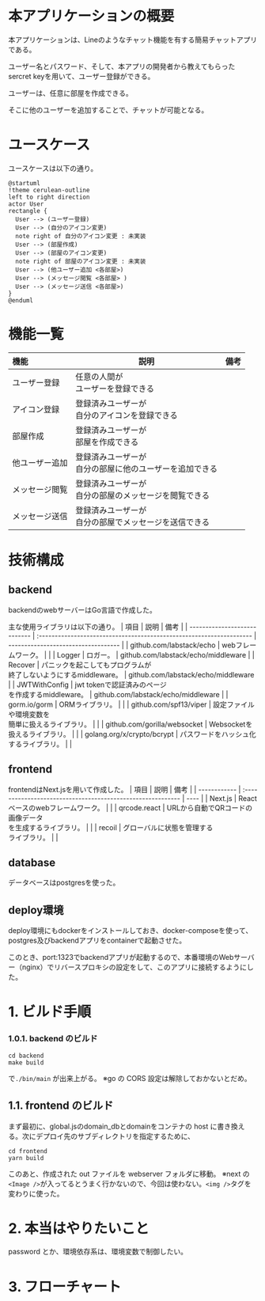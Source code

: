 # 本アプリケーションの概要
本アプリケーションは、Lineのようなチャット機能を有する簡易チャットアプリである。

ユーザー名とパスワード、そして、本アプリの開発者から教えてもらったsercret keyを用いて、ユーザー登録ができる。

ユーザーは、任意に部屋を作成できる。

そこに他のユーザーを追加することで、チャットが可能となる。

# ユースケース
ユースケースは以下の通り。
```plantuml
@startuml
!theme cerulean-outline
left to right direction
actor User
rectangle {
  User --> (ユーザー登録)
  User --> (自分のアイコン変更)
  note right of 自分のアイコン変更 : 未実装
  User --> (部屋作成)
  User --> (部屋のアイコン変更)
  note right of 部屋のアイコン変更 : 未実装
  User --> (他ユーザー追加 <各部屋>)
  User --> (メッセージ閲覧 <各部屋> )
  User --> (メッセージ送信 <各部屋>)
}
@enduml
```

# 機能一覧
| 機能           | 説明                                                       | 備考 |
| :------------- | ---------------------------------------------------------- | ---- |
| ユーザー登録   | 任意の人間が<br>ユーザーを登録できる                       |      |
| アイコン登録   | 登録済みユーザーが<br>自分のアイコンを登録できる           |      |
| 部屋作成       | 登録済みユーザーが<br>部屋を作成できる                     |      |
| 他ユーザー追加 | 登録済みユーザーが<br>自分の部屋に他のユーザーを追加できる |      |
| メッセージ閲覧 | 登録済みユーザーが<br>自分の部屋のメッセージを閲覧できる   |      |
| メッセージ送信 | 登録済みユーザーが<br>自分の部屋でメッセージを送信できる   |      |

# 技術構成
## backend
backendのwebサーバーはGo言語で作成した。

主な使用ライブラリは以下の通り。
| 項目                         | 説明                                                                 | 備考                                |
| ---------------------------- | :------------------------------------------------------------------- | ----------------------------------- |
| github.com/labstack/echo     | webフレームワーク。                                                  |                                     |
| Logger                       | ロガー。                                                             | github.com/labstack/echo/middleware |
| Recover                      | パニックを起こしてもプログラムが<br>終了しないようにするmiddleware。 | github.com/labstack/echo/middleware |
| JWTWithConfig                | jwt tokenで認証済みのページ<br>を作成するmiddleware。                | github.com/labstack/echo/middleware |
| gorm.io/gorm                 | ORMライブラリ。                                                      |                                     |
| github.com/spf13/viper       | 設定ファイルや環境変数を<br>簡単に扱えるライブラリ。                 |                                     |
| github.com/gorilla/websocket | Websocketを<br>扱えるライブラリ。                                    |                                     |
| golang.org/x/crypto/bcrypt   | パスワードをハッシュ化するライブラリ。                               |                                     |

## frontend
frontendはNext.jsを用いて作成した。
| 項目         | 説明                                                        | 備考 |
| ------------ | :---------------------------------------------------------- | ---- |
| Next.js      | Reactベースのwebフレームワーク。                            |      |
| qrcode.react | URLから自動でQRコードの画像データ<br>を生成するライブラリ。 |      |
| recoil       | グローバルに状態を管理する<br>ライブラリ。                  |      |

## database
データベースはpostgresを使った。

## deploy環境
deploy環境にもdockerをインストールしておき、docker-composeを使って、postgres及びbackendアプリをcontainerで起動させた。

このとき、port:1323でbackendアプリが起動するので、本番環境のWebサーバー（nginx）でリバースプロキシの設定をして、このアプリに接続するようにした。

# 1. ビルド手順

### 1.0.1. backend のビルド

    cd backend
    make build

で`./bin/main` が出来上がる。
※go の CORS 設定は解除しておかないとだめ。

## 1.1. frontend のビルド

まず最初に、global.jsのdomain_dbとdomainをコンテナの host に書き換える。次にデプロイ先のサブディレクトリを指定するために、

    cd frontend
    yarn build

 このあと、作成された out ファイルを webserver フォルダに移動。
※next の`<Image />`が入ってるとうまく行かないので、今回は使わない。`<img />`タグを変わりに使った。

# 2. 本当はやりたいこと

password とか、環境依存系は、環境変数で制御したい。

# 3. フローチャート

